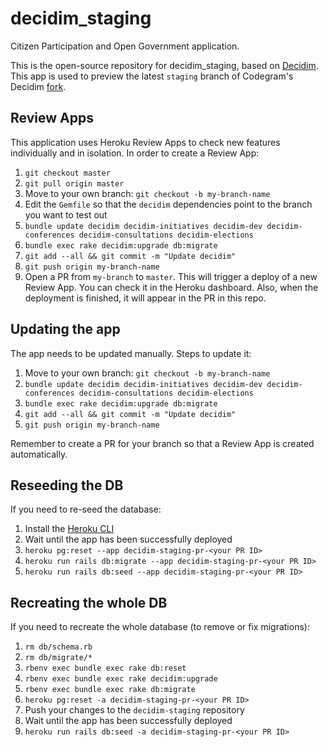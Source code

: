 # decidim_staging

Citizen Participation and Open Government application.

This is the open-source repository for decidim_staging, based on [Decidim](https://github.com/decidim/decidim). This app is used to preview the latest `staging` branch of Codegram's Decidim [fork](https://github.com/codegram/decidim/tree/staging).

## Review Apps

This application uses Heroku Review Apps to check new features individually and in isolation. In order to create a Review App:

1. `git checkout master`
1. `git pull origin master`
1. Move to your own branch: `git checkout -b my-branch-name`
1. Edit the `Gemfile` so that the `decidim` dependencies point to the branch you want to test out
1. `bundle update decidim decidim-initiatives decidim-dev decidim-conferences decidim-consultations decidim-elections`
1. `bundle exec rake decidim:upgrade db:migrate`
1. `git add --all && git commit -m "Update decidim"`
1. `git push origin my-branch-name`
1. Open a PR from `my-branch` to `master`. This will trigger a deploy of a new Review App. You can check it in the Heroku dashboard. Also, when the deployment is finished, it will appear in the PR in this repo.

## Updating the app
The app needs to be updated manually. Steps to update it:

1. Move to your own branch: `git checkout -b my-branch-name`
1. `bundle update decidim decidim-initiatives decidim-dev decidim-conferences decidim-consultations decidim-elections`
1. `bundle exec rake decidim:upgrade db:migrate`
1. `git add --all && git commit -m "Update decidim"`
1. `git push origin my-branch-name`

Remember to create a PR for your branch so that a Review App is created automatically.

## Reseeding the DB

If you need to re-seed the database:

1. Install the [Heroku CLI](https://devcenter.heroku.com/articles/heroku-cli#download-and-install)
1. Wait until the app has been successfully deployed
1. `heroku pg:reset --app decidim-staging-pr-<your PR ID>`
1. `heroku run rails db:migrate --app decidim-staging-pr-<your PR ID>`
1. `heroku run rails db:seed --app decidim-staging-pr-<your PR ID>`

## Recreating the whole DB

If you need to recreate the whole database (to remove or fix migrations):

1. `rm db/schema.rb`
1. `rm db/migrate/*`
1. `rbenv exec bundle exec rake db:reset`
1. `rbenv exec bundle exec rake decidim:upgrade`
1. `rbenv exec bundle exec rake db:migrate`
1. `heroku pg:reset -a decidim-staging-pr-<your PR ID>`
1. Push your changes to the `decidim-staging` repository
1. Wait until the app has been successfully deployed
1. `heroku run rails db:seed -a decidim-staging-pr-<your PR ID>`
